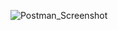 ![Postman_Screenshot](https://github.com/halestormik/Docker/assets/147516686/7b95fdb6-af89-4245-8f73-577ae81cae43)
